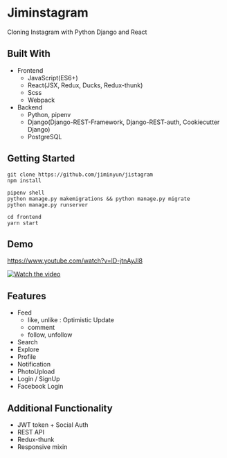 # Jiminstagram

Cloning Instagram with Python Django and React

## Built With

- Frontend
  - JavaScript(ES6+)
  - React(JSX, Redux, Ducks, Redux-thunk)
  - Scss
  - Webpack
- Backend
  - Python, pipenv
  - Django(Django-REST-Framework, Django-REST-auth, Cookiecutter Django)
  - PostgreSQL

## Getting Started

```
git clone https://github.com/jiminyun/jistagram
npm install

pipenv shell
python manage.py makemigrations && python manage.py migrate
python manage.py runserver

cd frontend
yarn start
```

## Demo

https://www.youtube.com/watch?v=lD-jtnAyJI8

[![Watch the video](https://img.youtube.com/vi/lD-jtnAyJI8/maxresdefault.jpg)](https://youtu.be/lD-jtnAyJI8)

## Features

- Feed
  - like, unlike : Optimistic Update
  - comment
  - follow, unfollow
- Search
- Explore
- Profile
- Notification
- PhotoUpload
- Login / SignUp
- Facebook Login

## Additional Functionality

- JWT token + Social Auth
- REST API
- Redux-thunk
- Responsive mixin
